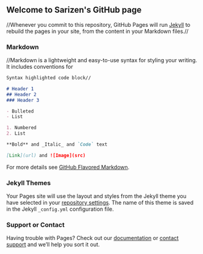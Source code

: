 ## Welcome to Sarizen's GitHub page

//Whenever you commit to this repository, GitHub Pages will run [Jekyll](https://jekyllrb.com/) to rebuild the pages in your site, from the content in your Markdown files.//

### Markdown

//Markdown is a lightweight and easy-to-use syntax for styling your writing. It includes conventions for

```markdown
Syntax highlighted code block//

# Header 1
## Header 2
### Header 3

- Bulleted
- List

1. Numbered
2. List

**Bold** and _Italic_ and `Code` text

[Link](url) and ![Image](src)
```

For more details see [GitHub Flavored Markdown](https://guides.github.com/features/mastering-markdown/).

### Jekyll Themes

Your Pages site will use the layout and styles from the Jekyll theme you have selected in your [repository settings](https://github.com/sarizen/sarizen.github.io/settings). The name of this theme is saved in the Jekyll `_config.yml` configuration file.

### Support or Contact

Having trouble with Pages? Check out our [documentation](https://help.github.com/categories/github-pages-basics/) or [contact support](https://github.com/contact) and we’ll help you sort it out.
